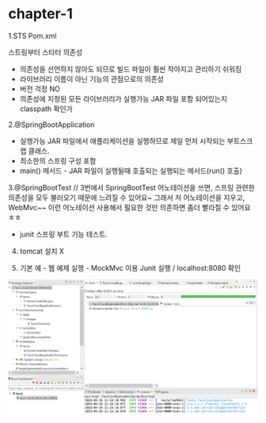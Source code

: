 # chapter-1

1.STS Pom.xml

스트링부터 스타터 의존성

* 의존성을 선언하지 않아도 되므로 빌드 파일이 훨씬 작아지고 관리하기 쉬워짐
* 라이브러리 이름이 아닌 기능의 관점으로의 의존성
* 버전 걱정 NO
* 의존성에 지정된 모든 라이브러리가 실행가능 JAR 파일 포함 되어있는지 classpath 확인가

2.@SpringBootApplication

* 실행가능 JAR 파일에서 애플리케이션을 실행하므로 제일 먼저 시작되는 부트스크랩 클래스.
* 최소한의 스프링 구성 포함
* main\(\) 메서드 - JAR 파일이 실행될때 호출되는 실행되는 메서드\(run\(\) 호출\)

3.@SpringBootTest
// 3번에서 SpringBootTest 어노테이션을 쓰면, 스프링 관련한 의존성을 모두 불러오기 때문에 느려질 수 있어요~
그래서 저 어노테이션을 지우고, WebMvc~~ 이런 어노테이션 사용해서 필요한 것만 의존하면 좀더 빨라질 수 있어요 ㅎㅎ


* junit 스프링 부트 기능 테스트.

4. tomcat 설치 X

5. 기본 예 - 웹 예제 실행 - MockMvc 이용 Junit 실행 / localhost:8080 확인

![&#xC6F9; &#xC608;&#xC81C; &#xC2E4;&#xD589; - MockMvc &#xC774;&#xC6A9; Junit &#xC2E4;&#xD589; / localhost:8080 &#xD655;&#xC778;](.gitbook/assets/springboot_1.png)







 

